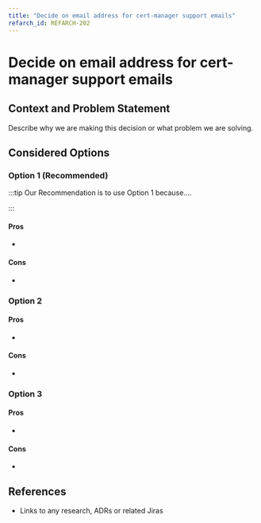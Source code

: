 ```yaml
---
title: "Decide on email address for cert-manager support emails"
refarch_id: REFARCH-202
---
```


# Decide on email address for cert-manager support emails

## Context and Problem Statement

Describe why we are making this decision or what problem we are solving.

## Considered Options

### Option 1 (Recommended)

:::tip Our Recommendation is to use Option 1 because....

:::

#### Pros

-

#### Cons

-

### Option 2

#### Pros

-

#### Cons

-

### Option 3

#### Pros

-

#### Cons

-

## References

- Links to any research, ADRs or related Jiras
